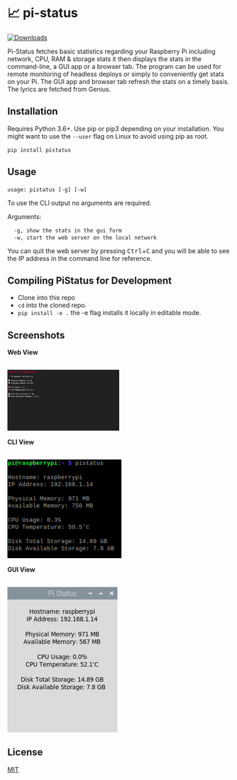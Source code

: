 # 📈 pi-status



[![Downloads](https://pepy.tech/badge/pistatus)](https://pepy.tech/project/pistatus)

Pi-Status fetches basic statistics regarding your Raspberry Pi including network, CPU, RAM & storage stats it then displays the stats in the command-line, a GUI app or a browser tab. The program can be used for remote monitoring of headless deploys or simply to conveniently get stats on your Pi. The GUI app and browser tab refresh the stats on a timely basis. The lyrics are fetched from Genius.

## Installation
Requires Python 3.6+. Use pip or pip3 depending on your installation. You might want to use the `--user` flag on Linux to avoid using pip as root.
```
pip install pistatus
```



## Usage
`usage: pistatus [-g] [-w]`

To use the CLI output no arguments are required.

Arguments:
```
  -g, show the stats in the gui form       
  -w, start the web server on the local network      
```
You can quit the web server by pressing <kbd>Ctrl</kbd>+<kbd>C</kbd> and you will be able to see the IP address in the command line for reference. 

## Compiling PiStatus for Development

- Clone into this repo
- `cd` into the cloned repo.
- `pip install -e .` the -e flag installs it locally in editable mode.

## Screenshots


**Web View**

<br>

<img src="https://github.com/sampoder/pi-status/blob/master/images/webserver.png?raw=true" alt="Web View" width = 50%>

**CLI View**

<br>

<img src="https://github.com/sampoder/pi-status/blob/master/images/cli.png?raw=true" alt="CLI View">

**GUI View**

<br>

<img src="https://github.com/sampoder/pi-status/blob/master/images/gui.png?raw=true" alt="GUI View">

## License
[MIT](https://choosealicense.com/licenses/mit/)
